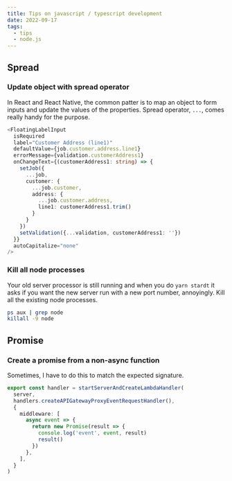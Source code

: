```yaml
---
title: Tips on javascript / typescript development
date: 2022-09-17
tags:
  - tips
  - node.js
---
```


## Spread

### Update object with spread operator

In React and React Native, the common patter is to map an object to form inputs and update the values of the properties. Spread operator, `...`, comes really handy for the purpose. 

```typescript
<FloatingLabelInput
  isRequired
  label="Customer Address (line1)"
  defaultValue={job.customer.address.line1}
  errorMessage={validation.customerAddress1}
  onChangeText={(customerAddress1: string) => {
    setJob({
      ...job,
      customer: {
        ...job.customer,
        address: {
          ...job.customer.address,
          line1: customerAddress1.trim()
        }
      }
    })
    setValidation({...validation, customerAddress1: ''})
  }}
  autoCapitalize="none"
/>

```

### Kill all node processes

Your old server processor is still running and when you do `yarn stardt` it asks if you want the new server run with a new port number, annoyingly. Kill all the existing node processes.

```bash
ps aux | grep node
killall -9 node
```

## Promise

### Create a promise from a non-async function

Sometimes, I have to do this to match the expected signature.

```typescript
export const handler = startServerAndCreateLambdaHandler(
  server,
  handlers.createAPIGatewayProxyEventRequestHandler(),
  {
    middleware: [
      async event => {
        return new Promise(result => {
          console.log('event', event, result)
          result()
        })
      },
    ],
  }
)
```

